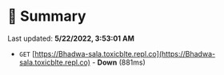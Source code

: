 # 📖 Summary
Last updated: **5/22/2022, 3:53:01 AM**

- `GET` [https://Bhadwa-sala.toxicblte.repl.co](https://Bhadwa-sala.toxicblte.repl.co) - **Down** (881ms)
